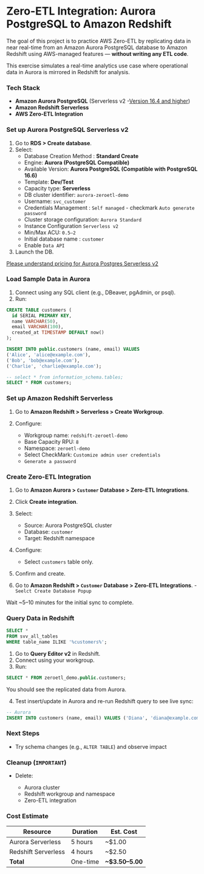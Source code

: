# Zero-ETL Integration: Aurora PostgreSQL to Amazon Redshift

The goal of this project is to practice AWS Zero-ETL by replicating data in near real-time from an Amazon Aurora PostgreSQL database to Amazon Redshift using AWS-managed features — **without writing any ETL code**.

This exercise simulates a real-time analytics use case where operational data in Aurora is mirrored in Redshift for analysis.

### Tech Stack

- **Amazon Aurora PostgreSQL** (Serverless v2 -[Version 16.4 and higher](https://docs.aws.amazon.com/AmazonRDS/latest/AuroraUserGuide/Concepts.Aurora_Fea_Regions_DB-eng.Feature.Zero-ETL.html))
- **Amazon Redshift Serverless**
- **AWS Zero-ETL Integration**

### Set up Aurora PostgreSQL Serverless v2

1. Go to **RDS > Create database**.
2. Select:
   - Database Creation Method : **Standard Create**
   - Engine: **Aurora (PostgreSQL Compatible)**
   - Available Version: **Aurora PostgreSQL (Compatible with PostgreSQL 16.6)**
   - Template: **Dev/Test**
   - Capacity type: **Serverless**
   - DB cluster identifier: `aurora-zeroetl-demo`
   - Username: `svc_customer`
   - Credentials Management : `Self managed` - checkmark `Auto generate password`
   - Cluster storage configuration: `Aurora Standard`
   - Instance Configuration `Serverless v2`
   - Min/Max ACU: `0.5–2`
   - Initial database name : `customer`
   - Enable `Data API`
3. Launch the DB.

[Please understand pricing for Aurora Postgres Serverless v2](https://repost.aws/questions/QUbtHMLZXiS4Kppi7KMIB5YQ/aurora-serverless-v2-minimum-cost-setup-for-development-environment)

### Load Sample Data in Aurora

1. Connect using any SQL client (e.g., DBeaver, pgAdmin, or psql).
2. Run:

```sql
CREATE TABLE customers (
  id SERIAL PRIMARY KEY,
  name VARCHAR(50),
  email VARCHAR(100),
  created_at TIMESTAMP DEFAULT now()
);

INSERT INTO public.customers (name, email) VALUES
('Alice', 'alice@example.com'),
('Bob', 'bob@example.com'),
('Charlie', 'charlie@example.com');

-- select * from information_schema.tables;
SELECT * FROM customers;
```

### Set up Amazon Redshift Serverless

1. Go to **Amazon Redshift > Serverless > Create Workgroup**.
2. Configure:

   * Workgroup name: `redshift-zeroetl-demo`
   * Base Capacity RPU: `8`
   * Namespace: `zeroetl-demo`
   * Select CheckMark: `Customize admin user credentials`
   * `Generate a password`

### Create Zero-ETL Integration

1. Go to **Amazon Aurora > `Customer` Database > Zero-ETL Integrations**.
2. Click **Create integration**.
3. Select:

   * Source: Aurora PostgreSQL cluster
   * Database: `customer`
   * Target: Redshift namespace
4. Configure:
   * Select `customers` table only.
5. Confirm and create.

6. Go to **Amazon Redshift > `Customer` Database > Zero-ETL Integrations**. - `Seelct Create Database Popup`

Wait \~5–10 minutes for the initial sync to complete.

### Query Data in Redshift

```sql
SELECT * 
FROM svv_all_tables
WHERE table_name ILIKE '%customers%';
```

1. Go to **Query Editor v2** in Redshift.
2. Connect using your workgroup.
3. Run:

```sql
SELECT * FROM zeroetl_demo.public.customers;
```

You should see the replicated data from Aurora.

4. Test insert/update in Aurora and re-run Redshift query to see live sync:

```sql
-- Aurora
INSERT INTO customers (name, email) VALUES ('Diana', 'diana@example.com');
```

### Next Steps

* Try schema changes (e.g., `ALTER TABLE`) and observe impact

### Cleanup (`IMPORTANT`)

* Delete:

  * Aurora cluster
  * Redshift workgroup and namespace
  * Zero-ETL integration

### Cost Estimate

| Resource            | Duration | Est. Cost         |
| ------------------- | -------- | ----------------- |
| Aurora Serverless   | 5 hours  | \~\$1.00          |
| Redshift Serverless | 4 hours  | \~\$2.50          |
| **Total**           | One-time | **\~\$3.50–5.00** |